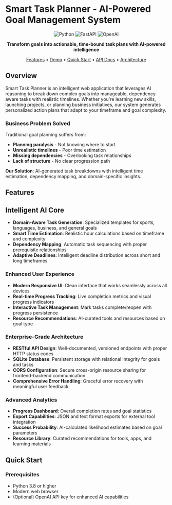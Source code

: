 # Smart Task Planner - AI-Powered Goal Management System

<div align="center">

![Python](https://img.shields.io/badge/Python-3.8+-blue.svg)
![FastAPI](https://img.shields.io/badge/FastAPI-0.104+-green.svg)
![OpenAI](https://img.shields.io/badge/OpenAI-GPT--3.5--turbo-purple.svg)

**Transform goals into actionable, time-bound task plans with AI-powered intelligence**

[Features](#-features) • [Demo](#-live-demo) • [Quick Start](#-quick-start) • [API Docs](#-api-documentation) • [Architecture](#-architecture)

</div>

## Overview

Smart Task Planner is an intelligent web application that leverages AI reasoning to break down complex goals into manageable, dependency-aware tasks with realistic timelines. Whether you're learning new skills, launching projects, or planning business initiatives, our system generates personalized action plans that adapt to your timeframe and goal complexity.

### Business Problem Solved

Traditional goal planning suffers from:
- **Planning paralysis** - Not knowing where to start
- **Unrealistic timelines** - Poor time estimation
- **Missing dependencies** - Overlooking task relationships
- **Lack of structure** - No clear progression path

**Our Solution**: AI-generated task breakdowns with intelligent time estimation, dependency mapping, and domain-specific insights.

## Features

## Intelligent AI Core
- **Domain-Aware Task Generation**: Specialized templates for sports, languages, business, and general goals
- **Smart Time Estimation**: Realistic hour calculations based on timeframe and complexity
- **Dependency Mapping**: Automatic task sequencing with proper prerequisite relationships
- **Adaptive Deadlines**: Intelligent deadline distribution across short and long timeframes

### Enhanced User Experience
- **Modern Responsive UI**: Clean interface that works seamlessly across all devices
- **Real-time Progress Tracking**: Live completion metrics and visual progress indicators
- **Interactive Task Management**: Mark tasks complete/reopen with progress persistence
- **Resource Recommendations**: AI-curated tools and resources based on goal type

### Enterprise-Grade Architecture
- **RESTful API Design**: Well-documented, versioned endpoints with proper HTTP status codes
- **SQLite Database**: Persistent storage with relational integrity for goals and tasks
- **CORS Configuration**: Secure cross-origin resource sharing for frontend-backend communication
- **Comprehensive Error Handling**: Graceful error recovery with meaningful user feedback

### Advanced Analytics
- **Progress Dashboard**: Overall completion rates and goal statistics
- **Export Capabilities**: JSON and text format exports for external tool integration
- **Success Probability**: AI-calculated likelihood estimates based on goal parameters
- **Resource Library**: Curated recommendations for tools, apps, and learning materials

## Quick Start

### Prerequisites
- Python 3.8 or higher
- Modern web browser
- (Optional) OpenAI API key for enhanced AI capabilities

